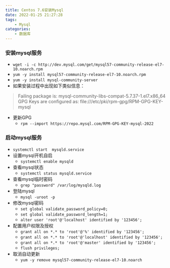 ```yaml
---
title: Centos 7.6安装Mysql
date: 2022-01-25 21:27:28
tags:
	- Mysql
categories:
	- 数据库
---
```


### 安装mysql服务

* `wget -i -c http://dev.mysql.com/get/mysql57-community-release-el7-10.noarch.rpm`
* `yum -y install mysql57-community-release-el7-10.noarch.rpm`
* `yum -y install mysql-community-server`
* 如果安装过程中出现如下类似信息：

>Failing package is: mysql-community-libs-compat-5.7.37-1.el7.x86_64
GPG Keys are configured as: file:///etc/pki/rpm-gpg/RPM-GPG-KEY-mysql

* 更新GPG
  * `rpm --import https://repo.mysql.com/RPM-GPG-KEY-mysql-2022`

### 启动mysql服务

* `systemctl start  mysqld.service`
* 设置mysql开机自启
  * `systemctl enable mysqld`
* 查看mysql状态
  * `systemctl status mysqld.service`
* 查看mysql临时密码
  * `grep "password" /var/log/mysqld.log`
* 登陆mysql
  * `mysql -uroot -p`
* 修改mysql密码
  * `set global validate_password_policy=0;`
  * `set global validate_password_length=1;`
  * `alter user 'root'@'localhost' identified by '123456';`
* 配置用户权限及授权
  * `grant all on *.* to 'root'@'%' identified by '123456';`
  * `grant all on *.* to 'root'@'localhost' identified by '123456';`
  * `grant all on *.* to 'root'@'master' identified by '123456';`
  * `flush privileges;`
* 取消自动更新
  * `yum -y remove mysql57-community-release-el7-10.noarch`